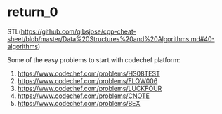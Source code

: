 # return_0

STL(https://github.com/gibsjose/cpp-cheat-sheet/blob/master/Data%20Structures%20and%20Algorithms.md#40-algorithms)


Some of the easy problems to start with codechef platform:
  1. https://www.codechef.com/problems/HS08TEST
  2. https://www.codechef.com/problems/FLOW006
  3. https://www.codechef.com/problems/LUCKFOUR
  4. https://www.codechef.com/problems/CNOTE
  5. https://www.codechef.com/problems/BEX
